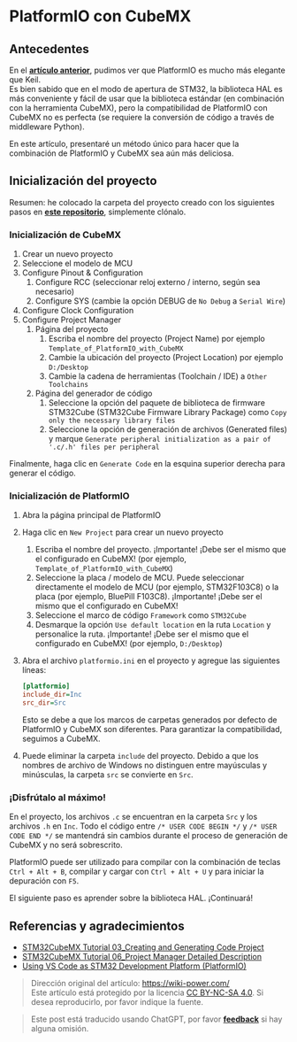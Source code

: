 # PlatformIO con CubeMX

## Antecedentes

En el [**artículo anterior**](https://wiki-power.com/PlatformIO—一站式嵌入式开发工具), pudimos ver que PlatformIO es mucho más elegante que Keil.  
Es bien sabido que en el modo de apertura de STM32, la biblioteca HAL es más conveniente y fácil de usar que la biblioteca estándar (en combinación con la herramienta CubeMX), pero la compatibilidad de PlatformIO con CubeMX no es perfecta (se requiere la conversión de código a través de middleware Python).

En este artículo, presentaré un método único para hacer que la combinación de PlatformIO y CubeMX sea aún más deliciosa.

## Inicialización del proyecto

Resumen: he colocado la carpeta del proyecto creado con los siguientes pasos en [**este repositorio**](https://github.com/linyuxuanlin/Template_of_PlatformIO_with_CubeMX), simplemente clónalo.

### Inicialización de CubeMX

1. Crear un nuevo proyecto
2. Seleccione el modelo de MCU
3. Configure Pinout & Configuration
   1. Configure RCC (seleccionar reloj externo / interno, según sea necesario)
   2. Configure SYS (cambie la opción DEBUG de `No Debug` a `Serial Wire`)
4. Configure Clock Configuration
5. Configure Project Manager
   1. Página del proyecto
      1. Escriba el nombre del proyecto (Project Name) por ejemplo `Template_of_PlatformIO_with_CubeMX`
      2. Cambie la ubicación del proyecto (Project Location) por ejemplo `D:/Desktop`
      3. Cambie la cadena de herramientas (Toolchain / IDE) a `Other Toolchains`
   2. Página del generador de código
      1. Seleccione la opción del paquete de biblioteca de firmware STM32Cube (STM32Cube Firmware Library Package) como `Copy only the necessary library files`
      2. Seleccione la opción de generación de archivos (Generated files) y marque `Generate peripheral initialization as a pair of '.c/.h' files per peripheral`

Finalmente, haga clic en `Generate Code` en la esquina superior derecha para generar el código.

### Inicialización de PlatformIO

1. Abra la página principal de PlatformIO
2. Haga clic en `New Project` para crear un nuevo proyecto
   1. Escriba el nombre del proyecto. ¡Importante! ¡Debe ser el mismo que el configurado en CubeMX! (por ejemplo, `Template_of_PlatformIO_with_CubeMX`)
   2. Seleccione la placa / modelo de MCU. Puede seleccionar directamente el modelo de MCU (por ejemplo, STM32F103C8) o la placa (por ejemplo, BluePill F103C8). ¡Importante! ¡Debe ser el mismo que el configurado en CubeMX!
   3. Seleccione el marco de código `Framework` como `STM32Cube`
   4. Desmarque la opción `Use default location` en la ruta `Location` y personalice la ruta. ¡Importante! ¡Debe ser el mismo que el configurado en CubeMX! (por ejemplo, `D:/Desktop`)
3. Abra el archivo `platformio.ini` en el proyecto y agregue las siguientes líneas:

   ```ini
   [platformio]
   include_dir=Inc
   src_dir=Src
   ```

   Esto se debe a que los marcos de carpetas generados por defecto de PlatformIO y CubeMX son diferentes. Para garantizar la compatibilidad, seguimos a CubeMX.

4. Puede eliminar la carpeta `include` del proyecto. Debido a que los nombres de archivo de Windows no distinguen entre mayúsculas y minúsculas, la carpeta `src` se convierte en `Src`.

### ¡Disfrútalo al máximo!

En el proyecto, los archivos `.c` se encuentran en la carpeta `Src` y los archivos `.h` en `Inc`. Todo el código entre `/* USER CODE BEGIN */` y `/* USER CODE END */` se mantendrá sin cambios durante el proceso de generación de CubeMX y no será sobrescrito.

PlatformIO puede ser utilizado para compilar con la combinación de teclas `Ctrl + Alt + B`, compilar y cargar con `Ctrl + Alt + U` y para iniciar la depuración con `F5`.

El siguiente paso es aprender sobre la biblioteca HAL. ¡Continuará!

## Referencias y agradecimientos

- [STM32CubeMX Tutorial 03_Creating and Generating Code Project](https://www.strongerhuang.com/STM32Cube/STM32CubeMX/STM32CubeMX%E7%B3%BB%E5%88%97%E6%95%99%E7%A8%8B03_%E5%88%9B%E5%BB%BA%E5%B9%B6%E7%94%9F%E6%88%90%E4%BB%A3%E7%A0%81%E5%B7%A5%E7%A8%8B.html)
- [STM32CubeMX Tutorial 06_Project Manager Detailed Description](https://www.strongerhuang.com/STM32Cube/STM32CubeMX/STM32CubeMX%E7%B3%BB%E5%88%97%E6%95%99%E7%A8%8B06_Project%20Manager%E5%B7%A5%E7%A8%8B%E7%AE%A1%E7%90%86%E5%99%A8%E8%AF%A6%E7%BB%86%E8%AF%B4%E6%98%8E.html)
- [Using VS Code as STM32 Development Platform (PlatformIO)](https://www.jianshu.com/p/49cfa03d6164)

> Dirección original del artículo: <https://wiki-power.com/>  
> Este artículo está protegido por la licencia [CC BY-NC-SA 4.0](https://creativecommons.org/licenses/by/4.0/deed.zh). Si desea reproducirlo, por favor indique la fuente.

> Este post está traducido usando ChatGPT, por favor [**feedback**](https://github.com/linyuxuanlin/Wiki_MkDocs/issues/new) si hay alguna omisión.